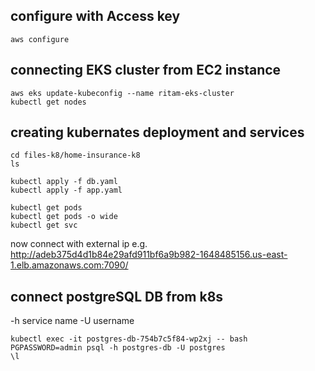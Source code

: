 ## configure with Access key 

```
aws configure
```

## connecting EKS cluster from EC2 instance

```
aws eks update-kubeconfig --name ritam-eks-cluster
kubectl get nodes
```

## creating kubernates deployment and services

```
cd files-k8/home-insurance-k8
ls

kubectl apply -f db.yaml
kubectl apply -f app.yaml

kubectl get pods
kubectl get pods -o wide
kubectl get svc
```

now connect with external ip
e.g. http://adeb375d4d1b84e29afd911bf6a9b982-1648485156.us-east-1.elb.amazonaws.com:7090/

## connect postgreSQL DB from k8s

-h service name -U username

```
kubectl exec -it postgres-db-754b7c5f84-wp2xj -- bash
PGPASSWORD=admin psql -h postgres-db -U postgres
\l
```
